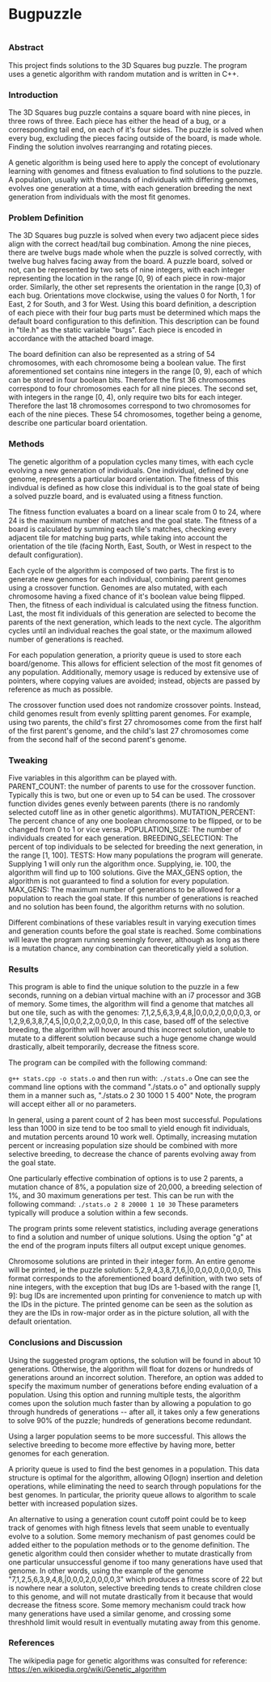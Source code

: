 
# Bugpuzzle

#
# 

### Abstract
This project finds solutions to the 3D Squares bug puzzle. The program uses a genetic algorithm with random mutation and is written in C++.

### Introduction
The 3D Squares bug puzzle contains a square board with nine pieces, in three rows of three. Each piece has either the head of a bug, or a corresponding tail end, on each of it's four sides. The puzzle is solved when every bug, excluding the pieces facing outside of the board, is made whole. Finding the solution involves rearranging and rotating pieces.

A genetic algorithm is being used here to apply the concept of evolutionary learning with genomes and fitness evaluation to find solutions to the puzzle. A population, usually with thousands of individuals with differing genomes, evolves one generation at a time, with each generation breeding the next generation from individuals with the most fit genomes.

### Problem Definition
The 3D Squares bug puzzle is solved when every two adjacent piece sides align with the correct head/tail bug combination. Among the nine pieces, there are twelve bugs made whole when the puzzle is solved correctly, with twelve bug halves facing away from the board. A puzzle board, solved or not, can be represented by two sets of nine integers, with each integer representing the location in the range [0, 9) of each piece in row-major order. Similarly, the other set represents the orientation in the range [0,3) of each bug. Orientations move clockwise, using the values 0 for North, 1 for East, 2 for South, and 3 for West. Using this board definition, a description of each piece with their four bug parts must be determined which maps the default board configuration to this definition. This description can be found in "tile.h" as the static variable "bugs". Each piece is encoded in accordance with the attached board image.

The board definition can also be represented as a string of 54 chromosomes, with each chromosome being a boolean value. The first aforementioned set contains nine integers in the range [0, 9), each of which can be stored in four boolean bits. Therefore the first 36 chromosomes correspond to four chromosomes each for all nine pieces. The second set, with integers in the range [0, 4), only require two bits for each integer. Therefore the last 18 chromosomes correspond to two chromosomes for each of the nine pieces. These 54 chromosomes, together being a genome, describe one particular board orientation. 

### Methods
The genetic algorithm of a population cycles many times, with each cycle evolving a new generation of individuals. One individual, defined by one genome, represents a particular board orientation. The fitness of this indivdual is defined as how close this individual is to the goal state of being a solved puzzle board, and is evaluated using a fitness function. 

The fitness function evaluates a board on a linear scale from 0 to 24, where 24 is the maximum number of matches and the goal state. The fitness of a board is calculated by summing each tile's matches, checking every adjacent tile for matching bug parts, while taking into account the orientation of the tile (facing North, East, South, or West in respect to the default configuration).

Each cycle of the algorithm is composed of two parts. The first is to generate new genomes for each individual, combining parent genomes using a crossover function. Genomes are also mutated, with each chromosome having a fixed chance of it's boolean value being flipped. Then, the fitness of each individual is calculated using the fitness function. Last, the most fit individuals of this generation are selected to become the parents of the next generation, which leads to the next cycle. The algorithm cycles until an individual reaches the goal state, or the maximum allowed number of generations is reached. 

For each population generation, a priority queue is used to store each board/genome. This allows for efficient selection of the most fit genomes of any population. Additionally, memory usage is reduced by extensive use of pointers, where copying values are avoided; instead, objects are passed by reference as much as possible.

The crossover function used does not randomize crossover points. Instead, child genomes result from evenly splitting parent genomes. For example, using two parents, the child's first 27 chromosomes come from the first half of the first parent's genome, and the child's last 27 chromosomes come from the second half of the second parent's genome.


### Tweaking
Five variables in this algorithm can be played with.  
PARENT_COUNT: the number of parents to use for the crossover function. Typically this is two, but one or even up to 54 can be used. The crossover function divides genes evenly between parents (there is no randomly selected cutoff line as in other genetic algorithms).
MUTATION_PERCENT: The percent chance of any one boolean chromosome to be flipped, or to be changed from 0 to 1 or vice versa.
POPULATION_SIZE: The number of individuals created for each generation.
BREEDING_SELECTION: The percent of top individuals to be selected for breeding the next generation, in the range [1, 100].
TESTS: How many populations the program will generate. Supplying 1 will only run the algorithm once. Supplying, ie. 100, the algorithm will find up to 100 solutions. Give the MAX_GENS option, the algorithm is not guaranteed to find a solution for every population.
MAX_GENS: The maximum number of generations to be allowed for a population to reach the goal state. If this number of generations is reached and no solution has been found, the algorithm returns with no solution.
	
Different combinations of these variables result in varying execution times and generation counts before the goal state is reached. Some combinations will leave the program running seemingly forever, although as long as there is a mutation chance, any combination can theoretically yield a solution. 

### Results
This program is able to find the unique solution to the puzzle in a few seconds, running on a debian virtual machine with an i7 processor and 3GB of memory. Some times, the algorithm will find a genome that matches all but one tile, such as with the genomes:
	7,1,2,5,6,3,9,4,8,|0,0,0,2,0,0,0,0,3, or
	1,2,9,6,3,8,7,4,5,|0,0,0,2,2,0,0,0,0,
	In this case, based off of the selective breeding, the algorithm will hover around this incorrect solution, unable to mutate to a different solution because such a huge genome change would drastically, albeit temporarily, decrease the fitness score.
	
The program can be compiled with the following command:

``` g++ stats.cpp -o stats.o ```
and then run with:
```	./stats.o ```
	One can see the command line options with the command "./stats.o o" and optionally supply them in a manner such as,
	"./stats.o 2 30 1000 1 5 400"
	Note, the program will accept either all or no parameters.

In general, using a parent count of 2 has been most successful. Populations less than 1000 in size tend to be too small to yield enough fit individuals, and mutation percents around 10 work well. Optimally, increasing mutation percent or increasing population size should be combined with more selective breeding, to decrease the chance of parents evolving away from the goal state.
	
One particularly effective combination of options is to use 2 parents, a mutation chance of 8%, a population size of 20,000, a breeding selection of 1%, and 30 maximum generations per test. This can be run with the following command:
```./stats.o 2 8 20000 1 10 30```
These parameters typically will produce a solution within a few seconds.

The program prints some relevent statistics, including average generations to find a solution and number of unique solutions. Using the option "g" at the end of the program inputs filters all output except unique genomes.

Chromosome solutions are printed in their integer form. An entire genome will be printed, ie the puzzle solution:
	5,2,9,4,3,8,7,1,6,|0,0,0,0,0,0,0,0,0,
This format corresponds to the aforementioned board definition, with two sets of nine integers, with the exception that bug IDs are 1-based with the range [1, 9]: bug IDs are incremented upon printing for convenience to match up with the IDs in the picture. The printed genome can be seen as the solution as they are the IDs in row-major order as in the picture solution, all with the default orientation.


### Conclusions and Discussion
Using the suggested program options, the solution will be found in about 10 generations. Otherwise, the algorithm will float for dozens or hundreds of generations around an incorrect solution. Therefore, an option was added to specify the maximum number of generations before ending evaluation of a population. Using this option and running multiple tests, the algorithm comes upon the solution much faster than by allowing a population to go through hundreds of generations -- after all, it takes only a few generations to solve 90% of the puzzle; hundreds of generations become redundant.

Using a larger population seems to be more successful. This allows the selective breeding to become more effective by having more, better genomes for each generation.

A priority queue is used to find the best genomes in a population. This data structure is optimal for the algorithm, allowing O(logn) insertion and deletion operations, while eliminating the need to search through populations for the best genomes. In particular, the priority queue allows to algorithm to scale better with increased population sizes.

An alternative to using a generation count cutoff point could be to keep track of genomes with high fitness levels that seem unable to eventually evolve to a solution. Some memory mechanism of past genomes could be added either to the population methods or to the genome definition. The genetic algorithm could then consider whether to mutate drastically from one particular unsuccessful genome if too many generations have used that genome. In other words, using the example of the genome "7,1,2,5,6,3,9,4,8,|0,0,0,2,0,0,0,0,3" which produces a fitness score of 22 but is nowhere near a soluton, selective breeding tends to create children close to this genome, and will not mutate drastically from it because that would decrease the fitness score. Some memory mechanism could track how many generations have used a similar genome, and crossing some threshhold limit would result in eventually mutating away from this genome.
		

### References
The wikipedia page for genetic algorithms was consulted for reference:
	https://en.wikipedia.org/wiki/Genetic_algorithm
	



